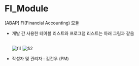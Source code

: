# FI_Module
[ABAP] FI(Financial Accounting) 모듈

* 개발 간 사용한 테이블 리스트와 프로그램 리스트는 아래 그림과 같음
  <br>
    <br>

  ![fi1](https://github.com/SYNC-Project-CL5/FI_Module/assets/103831860/4b1a3aa7-620e-49a4-9133-07d8abdaee67)
  ![fi2](https://github.com/SYNC-Project-CL5/FI_Module/assets/103831860/12551413-c222-4700-b384-7c412a3a9d4f)

- 작성자 및 관리자 : 김건우 (PM)
